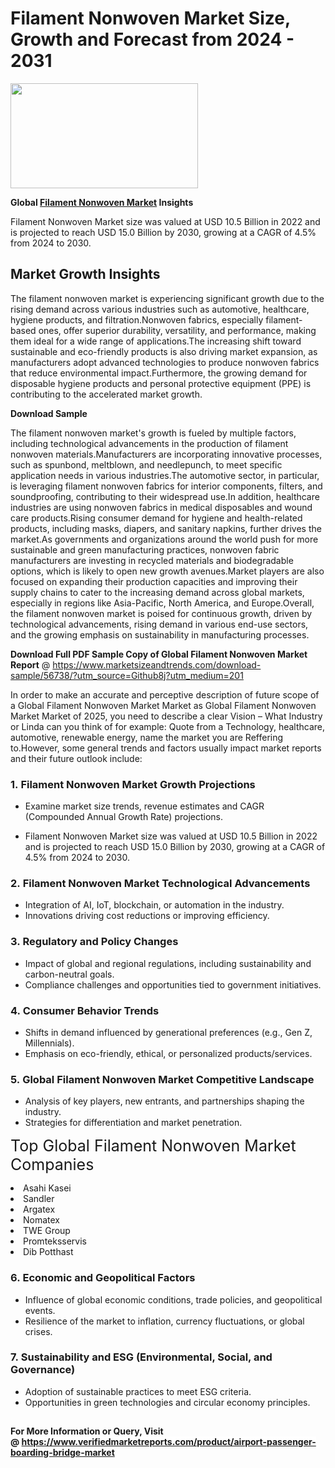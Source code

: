 <H1>Filament Nonwoven Market Size, Growth and Forecast from 2024 - 2031</H1><img class="aligncenter size-medium wp-image-584254" src="https://thirdeyenews.in/wp-content/uploads/2024/09/Global-Market-Research-300x168.jpeg" alt="" width="300" height="168" /><p><strong>Global&nbsp;<a href="https://www.marketsizeandtrends.com/download-sample/56738/?utm_source=Github8j?utm_medium=201">Filament Nonwoven Market</a> Insights</strong></p><p>Filament Nonwoven Market size was valued at USD 10.5 Billion in 2022 and is projected to reach USD 15.0 Billion by 2030, growing at a CAGR of 4.5% from 2024 to 2030.</p><p><h2>Market Growth Insights</h2> <p>The filament nonwoven market is experiencing significant growth due to the rising demand across various industries such as automotive, healthcare, hygiene products, and filtration.Nonwoven fabrics, especially filament-based ones, offer superior durability, versatility, and performance, making them ideal for a wide range of applications.The increasing shift toward sustainable and eco-friendly products is also driving market expansion, as manufacturers adopt advanced technologies to produce nonwoven fabrics that reduce environmental impact.Furthermore, the growing demand for disposable hygiene products and personal protective equipment (PPE) is contributing to the accelerated market growth.</p> <p><strong>Download Sample</strong></p> <p>The filament nonwoven market's growth is fueled by multiple factors, including technological advancements in the production of filament nonwoven materials.Manufacturers are incorporating innovative processes, such as spunbond, meltblown, and needlepunch, to meet specific application needs in various industries.The automotive sector, in particular, is leveraging filament nonwoven fabrics for interior components, filters, and soundproofing, contributing to their widespread use.In addition, healthcare industries are using nonwoven fabrics in medical disposables and wound care products.Rising consumer demand for hygiene and health-related products, including masks, diapers, and sanitary napkins, further drives the market.As governments and organizations around the world push for more sustainable and green manufacturing practices, nonwoven fabric manufacturers are investing in recycled materials and biodegradable options, which is likely to open new growth avenues.Market players are also focused on expanding their production capacities and improving their supply chains to cater to the increasing demand across global markets, especially in regions like Asia-Pacific, North America, and Europe.Overall, the filament nonwoven market is poised for continuous growth, driven by technological advancements, rising demand in various end-use sectors, and the growing emphasis on sustainability in manufacturing processes.</p> <p><span class=""><strong>Download Full PDF Sample Copy of Global Filament Nonwoven Market Report</strong> @ <a href="https://www.marketsizeandtrends.com/download-sample/56738/?utm_source=Github8j?utm_medium=201" target="_blank">https://www.marketsizeandtrends.com/download-sample/56738/?utm_source=Github8j?utm_medium=201</a></span></p><p>In order to make an accurate and perceptive description of future scope of a Global&nbsp;Filament Nonwoven Market Market as Global&nbsp;Filament Nonwoven Market Market of 2025, you need to describe a clear Vision &ndash; What Industry or Linda can you think of for example: Quote from a Technology, healthcare, automotive, renewable energy, name the market you are Reffering to.However, some general trends and factors usually impact market reports and their future outlook include:</p><h3>1.&nbsp;<strong>Filament Nonwoven Market Growth Projections</strong></h3><ul><li>Examine market size trends, revenue estimates and CAGR (Compounded Annual Growth Rate) projections.</li><li><p>Filament Nonwoven Market size was valued at USD 10.5 Billion in 2022 and is projected to reach USD 15.0 Billion by 2030, growing at a CAGR of 4.5% from 2024 to 2030.</p></li></ul><h3>2.&nbsp;<strong>Filament Nonwoven Market Technological Advancements</strong></h3><ul><li>Integration of AI, IoT, blockchain, or automation in the industry.</li><li>Innovations driving cost reductions or improving efficiency.</li></ul><h3>3.&nbsp;<strong>Regulatory and Policy Changes</strong></h3><ul><li>Impact of global and regional regulations, including sustainability and carbon-neutral goals.</li><li>Compliance challenges and opportunities tied to government initiatives.</li></ul><h3>4.&nbsp;<strong>Consumer Behavior Trends</strong></h3><ul><li>Shifts in demand influenced by generational preferences (e.g., Gen Z, Millennials).</li><li>Emphasis on eco-friendly, ethical, or personalized products/services.</li></ul><h3>5.&nbsp;<strong>Global Filament Nonwoven Market Competitive Landscape</strong></h3><ul><li>Analysis of key players, new entrants, and partnerships shaping the industry.</li><li>Strategies for differentiation and market penetration.</li></ul><p data-pm-slice="1 1 []"><span style="color: inherit; font-family: inherit; font-size: 25px;">Top Global Filament Nonwoven Market Companies</span></p><div class="" data-test-id=""><p><li>Asahi Kasei</li><li> Sandler</li><li> Argatex</li><li> Nomatex</li><li> TWE Group</li><li> Promteksservis</li><li> Dib Potthast</li></p></div><h3>6.&nbsp;<strong>Economic and Geopolitical Factors</strong></h3><ul><li>Influence of global economic conditions, trade policies, and geopolitical events.</li><li>Resilience of the market to inflation, currency fluctuations, or global crises.</li></ul><h3>7.&nbsp;<strong>Sustainability and ESG (Environmental, Social, and Governance)</strong></h3><ul><li>Adoption of sustainable practices to meet ESG criteria.</li><li>Opportunities in green technologies and circular economy principles.</li></ul><h2><strong style="font-size: 14px;">For More Information or Query, Visit @&nbsp;</strong><a style="background-color: #ffffff; font-size: 14px;" href="https://www.marketsizeandtrends.com/report/filament-nonwoven-market/" target="_blank">https://www.verifiedmarketreports.com/product/airport-passenger-boarding-bridge-market</a></h2>